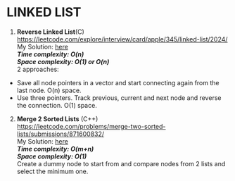 # LINKED LIST

1. **Reverse Linked List**(C) <br />
https://leetcode.com/explore/interview/card/apple/345/linked-list/2024/ <br />
My Solution: [here](reverse_linked_list.c) <br />
***Time complexity: O(n)*** <br />
***Space complexity: O(1) or O(n)*** <br />
2 approaches: <br />
* Save all node pointers in a vector and start connecting again from the last node. O(n) space.<br />
* Use three pointers. Track previous, current and next node and reverse the connection. O(1) space.<br />

2. **Merge 2 Sorted Lists** (C++) <br />
https://leetcode.com/problems/merge-two-sorted-lists/submissions/871600832/ <br />
My Solution: [here](merge_2_sorted_lists.cc) <br />
***Time complexity: O(m+n)*** <br />
***Space complexity: O(1)*** <br />
Create a dummy node to start from and compare nodes from 2 lists and select the minimum one. <br /> 